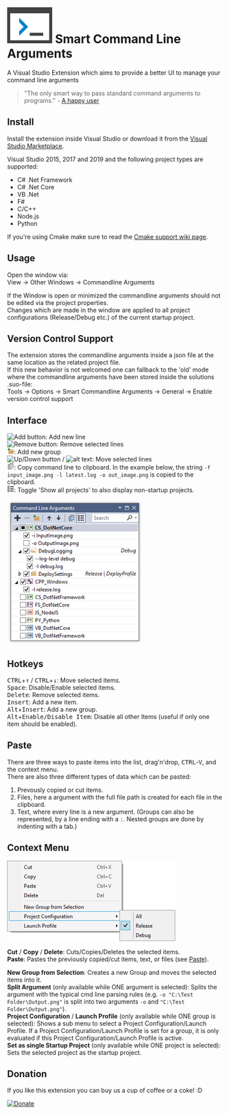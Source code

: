 
# <img src="Doc/SmartCommandLineIcon-Readme.png">  Smart Command Line Arguments 
A Visual Studio Extension which aims to provide a better UI to manage your command line arguments  

> "The only smart way to pass standard command arguments to programs." - [A happy user](https://marketplace.visualstudio.com/items?itemName=MBulli.SmartCommandlineArguments#review-details)

## Install
Install the extension inside Visual Studio or download it from the [Visual Studio Marketplace](https://marketplace.visualstudio.com/items?itemName=MBulli.SmartCommandlineArguments "Visual Studio Marketplace").

Visual Studio 2015, 2017 and 2019 and the following project types are supported:
- C# .Net Framework
- C# .Net Core
- VB .Net
- F#
- C/C++
- Node.js
- Python

If you're using Cmake make sure to read the [Cmake support wiki page](https://github.com/MBulli/SmartCommandlineArgs/wiki/Cmake-support "Cmake").

## Usage
Open the window via:  
View → Other Windows → Commandline Arguments  
  
If the Window is open or minimized the commandline arguments should not be edited via the project properties.  
Changes which are made in the window are applied to all project configurations (Release/Debug etc.) of the current startup project.

## Version Control Support
The extension stores the commandline arguments inside a json file at the same location as the related project file.  
If this new behavior is not welcomed one can fallback to the 'old' mode where the commandline arguments have been stored inside the solutions .suo-file:  
Tools → Options → Smart Commandline Arguments → General → Enable version control support

## Interface
![Add button](Doc/Images/AddIcon.png "Add Button"): Add new line  
![Remove button](Doc/Images/RemoveIcon.png "Remove Button"): Remove selected lines  
![Add group button](Doc/Images/AddGroupIcon.png "Add Group Button"): Add new group  
![Up/Down button](Doc/Images/MoveUpIcon.png "Move Up Button") / ![alt text](Doc/Images/MoveDownIcon.png "Move Down Button"): Move selected lines  
![Copy cmd](Doc/Images/CopyCommandlineIcon.png "Copy commandline to clipboard"): Copy command line to clipboard. In the example below, the string `-f input_image.png -l latest.log -o out_image.png` is copied to the clipboard.  
![Show all projects](Doc/Images/ShowAllProjectsIcon.png "Show all Projects"): Toggle 'Show all projects' to also display non-startup projects.

![Window](Doc/Images/MainWindow.png "Command Line Arguments window, showning all projects")


## Hotkeys
<kbd>CTRL</kbd>+<kbd>↑</kbd> / <kbd>CTRL</kbd>+<kbd>↓</kbd>: Move selected items.  
<kbd>Space</kbd>: Disable/Enable selected items.  
<kbd>Delete</kbd>: Remove selected items.  
<kbd>Insert</kbd>: Add a new item.  
<kbd>Alt</kbd>+<kbd>Insert</kbd>: Add a new group.  
<kbd>Alt</kbd>+<kbd>Enable/Disable Item</kbd>: Disable all other Items (useful if only one item should be enabled).

## Paste

There are three ways to paste items into the list, drag'n'drop, <kbd>CTRL</kbd>-<kbd>V</kbd>, and the context menu.  
There are also three different types of data which can be pasted:
1. Prevously copied or cut items.  
2. Files, here a argument with the full file path is created for each file in the clipboard.
3. Text, where every line is a new argument. (Groups can also be represented, by a line ending with a `:`. Nested groups are done by indenting with a tab.)

## Context Menu

![Context Menu](Doc/Images/ContextMenu.png "Context Menu with a single group selected")

**Cut** / **Copy** / **Delete**: Cuts/Copies/Deletes the selected items.  
**Paste**: Pastes the previously copied/cut items, text, or files (see [Paste](#paste)).

**New Group from Selection**: Creates a new Group and moves the selected items into it.  
**Split Argument** (only available while ONE argument is selected): Splits the argument with the typical cmd line parsing rules (e.g. `-o "C:\Test Folder\Output.png"` is split into two arguments `-o` and `"C:\Test Folder\Output.png"`).  
**Project Configuration** / **Launch Profile** (only available while ONE group is selected): Shows a sub menu to select a Project Configuration/Launch Profile. If a Project Configuration/Launch Profile is set for a group, it is only evaluated if this Project Configuration/Launch Profile is active.  
**Set as single Startup Project** (only available while ONE project is selected): Sets the selected project as the startup project.

## Donation
If you like this extension you can buy us a cup of coffee or a coke! :D

[![Donate](https://img.shields.io/badge/Donate-PayPal-green.svg)](https://www.paypal.me/SmartCLIArgs/5)

